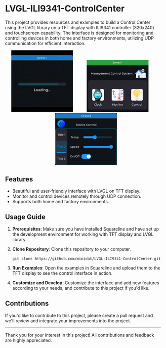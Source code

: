# LVGL-ILI9341-ControlCenter

This project provides resources and examples to build a Control Center using the LVGL library on a TFT display with ILI9341 controller (320x240) and touchscreen capability. The interface is designed for monitoring and controlling devices in both home and factory environments, utilizing UDP communication for efficient interaction.

<div align="center">
  <img src="./ui_controlCenter.gif" alt="Image 1" width="200" style="margin-right: 20px;" />
  <img src="./ui_screen1.png" alt="Image 2" width="200" style="margin-right: 20px; margin-left: 20px;" />
  <img src="./ui_screen4.png" alt="Image 3" width="200" style="margin-left: 20px;" />
</div>

## Features

- Beautiful and user-friendly interface with LVGL on TFT display.
- Monitor and control devices remotely through UDP connection.
- Supports both home and factory environments.

## Usage Guide

1. **Prerequisites**: Make sure you have installed Squareline and have set up the development environment for working with TFT display and LVGL library.

2. **Clone Repository**: Clone this repository to your computer.

    ```
    git clone https://github.com/minzdat/LVGL-ILI9341-ControlCenter.git
    ```

3. **Run Examples**: Open the examples in Squareline and upload them to the TFT display to see the control interface in action.

4. **Customize and Develop**: Customize the interface and add new features according to your needs, and contribute to this project if you'd like.

## Contributions

If you'd like to contribute to this project, please create a pull request and we'll review and integrate your improvements into the project.

---

Thank you for your interest in this project! All contributions and feedback are highly appreciated.
